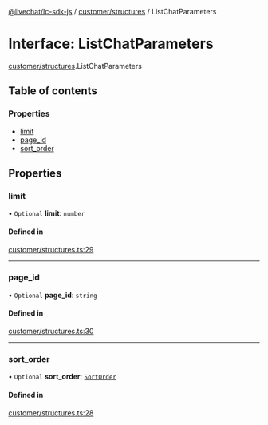 [@livechat/lc-sdk-js](../README.md) / [customer/structures](../modules/customer_structures.md) / ListChatParameters

# Interface: ListChatParameters

[customer/structures](../modules/customer_structures.md).ListChatParameters

## Table of contents

### Properties

- [limit](customer_structures.ListChatParameters.md#limit)
- [page\_id](customer_structures.ListChatParameters.md#page_id)
- [sort\_order](customer_structures.ListChatParameters.md#sort_order)

## Properties

### limit

• `Optional` **limit**: `number`

#### Defined in

[customer/structures.ts:29](https://github.com/livechat/lc-sdk-js/blob/11cc290/src/customer/structures.ts#L29)

___

### page\_id

• `Optional` **page\_id**: `string`

#### Defined in

[customer/structures.ts:30](https://github.com/livechat/lc-sdk-js/blob/11cc290/src/customer/structures.ts#L30)

___

### sort\_order

• `Optional` **sort\_order**: [`SortOrder`](../enums/objects.SortOrder.md)

#### Defined in

[customer/structures.ts:28](https://github.com/livechat/lc-sdk-js/blob/11cc290/src/customer/structures.ts#L28)
